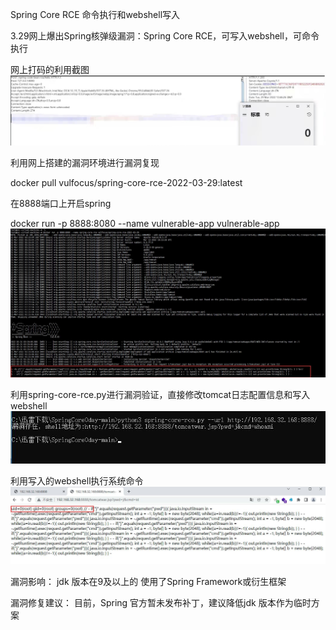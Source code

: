 Spring Core RCE 命令执行和webshell写入

3.29网上爆出Spring核弹级漏洞：Spring Core RCE，可写入webshell，可命令执行

网上打码的利用截图
![image](https://github.com/rabbitsafe/Spring-Core-rce/blob/main/poc.png)


利用网上搭建的漏洞环境进行漏洞复现

docker pull vulfocus/spring-core-rce-2022-03-29:latest

在8888端口上开启spring

docker run -p 8888:8080 --name vulnerable-app vulnerable-app
![image](https://github.com/rabbitsafe/Spring-Core-rce/blob/main/poc1.jpg)

利用spring-core-rce.py进行漏洞验证，直接修改tomcat日志配置信息和写入webshell
![image](https://github.com/rabbitsafe/Spring-Core-rce/blob/main/poc2.jpg)

利用写入的webshell执行系统命令
![image](https://github.com/rabbitsafe/Spring-Core-rce/blob/main/poc3.jpg)

漏洞影响：
jdk 版本在9及以上的
使用了Spring Framework或衍生框架


漏洞修复建议：
目前，Spring 官方暂未发布补丁，建议降低jdk 版本作为临时方案
